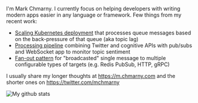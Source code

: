 I'm Mark Chmarny. I currently focus on helping developers with writing modern apps easier in any language or framework. Few things from my recent work: 

 * [Scaling Kubernetes deployment](https://github.com/mchmarny/dapr-demos/tree/master/autoscaling-on-queue#autoscaling-dapr-service-based-on-queue-depth) that processes queue messages based on the back-pressure of that queue (aka topic lag) 
 * [Processing pipeline](https://github.com/mchmarny/dapr-demos/tree/fanout-eventhubs/pipeline) combining Twitter and cognitive APIs with pub/subs and WebSocket app to monitor topic sentiment
 * [Fan-out pattern](https://github.com/mchmarny/dapr-demos/tree/master/fan-out#fan-out-demo) for "broadcasted" single message to multiple configurable types of targets (e.g. Redis PubSub, HTTP, gRPC)
  
I usually share my longer thoughts at https://m.chmarny.com and the shorter ones on https://twitter.com/mchmarny

![My github stats](https://github-readme-stats.vercel.app/api?username=mchmarny&show_icons=true)
